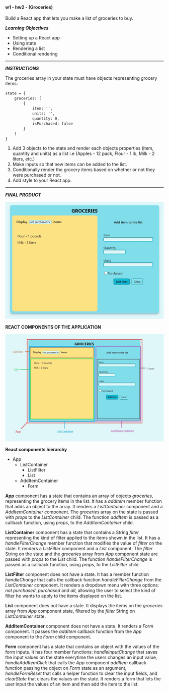 #### w1 - hw2 - (Groceries) #### 
Build a React app that lets you make a list of groceries to buy.

***Learning Objectives***
- Setting up a React app
- Using state
- Rendering a list
- Conditional rendering
  
----

***INSTRUCTIONS***

The groceries array in your state must have objects representing grocery items:
```
state = {
    groceries: [
        {
            item: '',
            units: '',
            quantity: 0,
            isPurchased: false
        }
    ]
}
```
1. Add 3 objects to the state and render each objects properties (item, quantity and units) as a list i.e (Apples - 12 pack, Flour - 1 lb, Milk - 2 liters, etc.)
2. Make inputs so that new items can be added to the list.
3. Conditionally render the grocery items based on whether or not they were purchased or not.
4. Add style to your React app.

----

***FINAL PRODUCT***

![Final product](./app.jpg "Final product")

**REACT COMPONENTS OF THE APPLICATION**

![Components](./app-components.jpg "Components")

**React components hierarchy**

- App
  - ListContainer
    - ListFilter
    - List
  - AddItemContainer
    - Form

**App** component has a state that contains an array of objects *groceries*, representing the grocery items in the list. It has a *addItem* member function that adds an object to the array. 
It renders a *ListContainer* component and a *AddItemContainer* component.
The *groceries* array on the state is passed with *props* to the *ListContainer* child. The function *addItem* is passed as a callback function, using *props*, to the *AddItemContainer* child.

**ListContainer** component has a state that contains a String *filter* representing the kind of filter applied to the items shown in the list. It has a *handleFilterChange* member function that modifies the value of *filter* on the state.
It renders a *ListFilter* component and a *List* component.
The *filter* String on the state and the *groceries* array from *App* component state are passed with *props* to the *List* child. The function *handleFilterChange* is passed as a callback function, using *props*, to the *ListFilter* child.

**ListFilter** component does not have a state. 
It has a member function *handleChange* that calls the callback function *handleFilterChange* from the *ListContainer* component.
It renders a dropdown menu with three options: *not purchased*, *purchased* and *all*, allowing the user to select the kind of filter he wants to apply to the items displayed on the list.

**List** component does not have a state.
It displays the items on the *groceries* array from *App* component state, filtered by the *filter* String on *ListContainer* state.

**AddItemContainer** component does not have a state. 
It renders a *Form* component.
It passes the *addItem* callback function from the *App* component to the *Form* child component.

**Form** component has a state that contains an object with the values of the form inputs. It has four member functions: *handleInputChange* that saves the input values on the state everytime the users changes an input value, *handleAddItemClick* that calls the *App* component *addItem* callback function passing the object on *Form* state as an argument, *handleFormReset* that calls a helper function to clear the input fields, and *clearState* that clears the values on the state.
It renders a form that lets the user input the values of an item and then add the item to the list.



